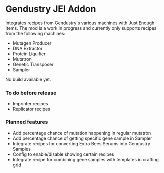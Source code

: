 # Gendustry JEI Addon

Integrates recipes from Gendustry's various machines with Just Enough Items. The mod is a work in progress and currently only supports recipes from the following machines:

<ul>
  <li> Mutagen Producer </li>
  <li> DNA Extractor </li>
  <li> Protein Liquifier </li>
  <li> Mutatron </li>
  <li> Genetic Transposer </li>
  <li> Sampler </li>
</ul>

No build available yet.

### To do before release

<ul>
  <li> Imprinter recipes </li>
  <li> Replicator recipes </li>
</ul>

### Planned features

<ul>
  <li> Add percentage chance of mutation happening in regular mutatron </li>
	<li> Add percentage chance of getting specific gene sample in Sampler </li>
	<li> Integrate recipes for converting Extra Bees Serums into Gendustry Samples <l/i>
	<li> Config to enable/disable showing certain recipes </li>
	<li> Integrate recipe for combining gene samples with templates in crafting grid </li>
</ul>
